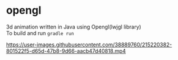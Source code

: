 # opengl
3d animation written in Java using Opengl(lwjgl library) <br />
To build and run `gradle run`


https://user-images.githubusercontent.com/38889760/215220382-801522f5-d65d-47b8-9d66-aacb47d40818.mp4

